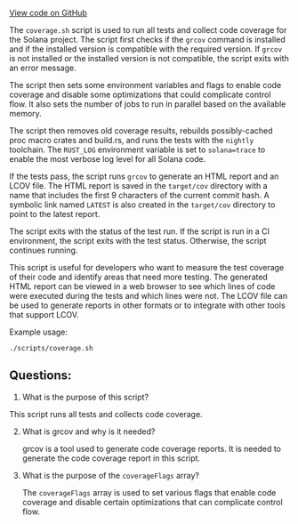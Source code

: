 
[View code on GitHub](https://github.com/solana-labs/solana/blob/master/scripts/coverage.sh)

The `coverage.sh` script is used to run all tests and collect code coverage for the Solana project. The script first checks if the `grcov` command is installed and if the installed version is compatible with the required version. If `grcov` is not installed or the installed version is not compatible, the script exits with an error message.

The script then sets some environment variables and flags to enable code coverage and disable some optimizations that could complicate control flow. It also sets the number of jobs to run in parallel based on the available memory.

The script then removes old coverage results, rebuilds possibly-cached proc macro crates and build.rs, and runs the tests with the `nightly` toolchain. The `RUST_LOG` environment variable is set to `solana=trace` to enable the most verbose log level for all Solana code.

If the tests pass, the script runs `grcov` to generate an HTML report and an LCOV file. The HTML report is saved in the `target/cov` directory with a name that includes the first 9 characters of the current commit hash. A symbolic link named `LATEST` is also created in the `target/cov` directory to point to the latest report.

The script exits with the status of the test run. If the script is run in a CI environment, the script exits with the test status. Otherwise, the script continues running.

This script is useful for developers who want to measure the test coverage of their code and identify areas that need more testing. The generated HTML report can be viewed in a web browser to see which lines of code were executed during the tests and which lines were not. The LCOV file can be used to generate reports in other formats or to integrate with other tools that support LCOV. 

Example usage:
```
./scripts/coverage.sh
```
## Questions: 
 1. What is the purpose of this script?
   
   This script runs all tests and collects code coverage.

2. What is grcov and why is it needed?
   
   grcov is a tool used to generate code coverage reports. It is needed to generate the code coverage report in this script.

3. What is the purpose of the `coverageFlags` array?
   
   The `coverageFlags` array is used to set various flags that enable code coverage and disable certain optimizations that can complicate control flow.